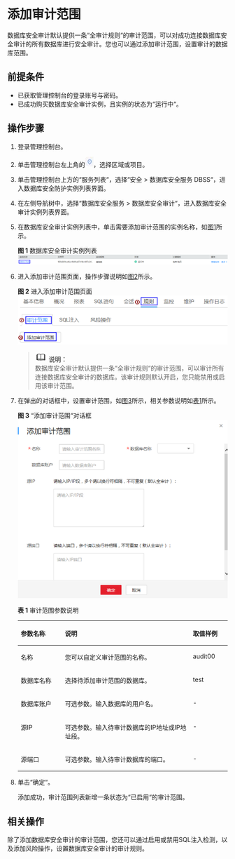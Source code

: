 # 添加审计范围<a name="ZH-CN_TOPIC_0145057225"></a>

数据库安全审计默认提供一条“全审计规则“的审计范围，可以对成功连接数据库安全审计的所有数据库进行安全审计。您也可以通过添加审计范围，设置审计的数据库范围。

## 前提条件<a name="section070891116319"></a>

-   已获取管理控制台的登录账号与密码。
-   已成功购买数据库安全审计实例，且实例的状态为“运行中“。

## 操作步骤<a name="section13224195251412"></a>

1.  登录管理控制台。
2.  单击管理控制台左上角的![](figures/项目.png)，选择区域或项目。
3.  单击管理控制台上方的“服务列表“，选择“安全  \>  数据库安全服务 DBSS“，进入数据库安全防护实例列表界面。
4.  在左侧导航树中，选择“数据库安全服务  \>  数据库安全审计“，进入数据库安全审计实例列表界面。
5.  在数据库安全审计实例列表中，单击需要添加审计范围的实例名称，如[图1](#fig99553501795)所示。

    **图 1**  数据库安全审计实例列表<a name="fig99553501795"></a>  
    ![](figures/数据库安全审计实例列表.png "数据库安全审计实例列表")

6.  进入添加审计范围页面，操作步骤说明如[图2](#fig263412217207)所示。

    **图 2**  进入添加审计范围页面<a name="fig263412217207"></a>  
    ![](figures/进入添加审计范围页面.png "进入添加审计范围页面")

    >![](public_sys-resources/icon-note.gif) **说明：**   
    >数据库安全审计默认提供一条“全审计规则“的审计范围，可以审计所有连接数据库安全审计的数据库。该审计规则默认开启，您只能禁用或启用该审计范围。  

7.  在弹出的对话框中，设置审计范围，如[图3](#fig6101165820247)所示，相关参数说明如[表1](#table4295843716304)所示。

    **图 3** “添加审计范围“对话框<a name="fig6101165820247"></a>  
    ![](figures/添加审计范围对话框.png "添加审计范围对话框")

    **表 1**  审计范围参数说明

    <a name="table4295843716304"></a>
    <table><thead align="left"><tr id="row4338993216304"><th class="cellrowborder" valign="top" width="21.02%" id="mcps1.2.4.1.1"><p id="p2492361616304"><a name="p2492361616304"></a><a name="p2492361616304"></a>参数名称</p>
    </th>
    <th class="cellrowborder" valign="top" width="60.980000000000004%" id="mcps1.2.4.1.2"><p id="p554697916304"><a name="p554697916304"></a><a name="p554697916304"></a>说明</p>
    </th>
    <th class="cellrowborder" valign="top" width="18%" id="mcps1.2.4.1.3"><p id="p4665219216304"><a name="p4665219216304"></a><a name="p4665219216304"></a>取值样例</p>
    </th>
    </tr>
    </thead>
    <tbody><tr id="row8736194992614"><td class="cellrowborder" valign="top" width="21.02%" headers="mcps1.2.4.1.1 "><p id="p27371849182610"><a name="p27371849182610"></a><a name="p27371849182610"></a>名称</p>
    </td>
    <td class="cellrowborder" valign="top" width="60.980000000000004%" headers="mcps1.2.4.1.2 "><p id="p673724912620"><a name="p673724912620"></a><a name="p673724912620"></a>您可以自定义审计范围的名称。</p>
    </td>
    <td class="cellrowborder" valign="top" width="18%" headers="mcps1.2.4.1.3 "><p id="p1373734915267"><a name="p1373734915267"></a><a name="p1373734915267"></a>audit00</p>
    </td>
    </tr>
    <tr id="row3896937416304"><td class="cellrowborder" valign="top" width="21.02%" headers="mcps1.2.4.1.1 "><p id="p240275716304"><a name="p240275716304"></a><a name="p240275716304"></a>数据库名称</p>
    </td>
    <td class="cellrowborder" valign="top" width="60.980000000000004%" headers="mcps1.2.4.1.2 "><p id="p6040559116304"><a name="p6040559116304"></a><a name="p6040559116304"></a>选择待添加审计范围的数据库。</p>
    </td>
    <td class="cellrowborder" valign="top" width="18%" headers="mcps1.2.4.1.3 "><p id="p5366207016304"><a name="p5366207016304"></a><a name="p5366207016304"></a>test</p>
    </td>
    </tr>
    <tr id="row1332204111319"><td class="cellrowborder" valign="top" width="21.02%" headers="mcps1.2.4.1.1 "><p id="p33321041237"><a name="p33321041237"></a><a name="p33321041237"></a>数据库账户</p>
    </td>
    <td class="cellrowborder" valign="top" width="60.980000000000004%" headers="mcps1.2.4.1.2 "><p id="p153321841736"><a name="p153321841736"></a><a name="p153321841736"></a>可选参数。输入数据库的用户名。</p>
    </td>
    <td class="cellrowborder" valign="top" width="18%" headers="mcps1.2.4.1.3 "><p id="p2332154118311"><a name="p2332154118311"></a><a name="p2332154118311"></a>-</p>
    </td>
    </tr>
    <tr id="row0860165713317"><td class="cellrowborder" valign="top" width="21.02%" headers="mcps1.2.4.1.1 "><p id="p12331342414"><a name="p12331342414"></a><a name="p12331342414"></a>源IP</p>
    </td>
    <td class="cellrowborder" valign="top" width="60.980000000000004%" headers="mcps1.2.4.1.2 "><p id="p17861057634"><a name="p17861057634"></a><a name="p17861057634"></a>可选参数。输入待审计数据库的IP地址或IP地址段。</p>
    </td>
    <td class="cellrowborder" valign="top" width="18%" headers="mcps1.2.4.1.3 "><p id="p198613573313"><a name="p198613573313"></a><a name="p198613573313"></a>-</p>
    </td>
    </tr>
    <tr id="row1319658616304"><td class="cellrowborder" valign="top" width="21.02%" headers="mcps1.2.4.1.1 "><p id="p6229055916304"><a name="p6229055916304"></a><a name="p6229055916304"></a>源端口</p>
    </td>
    <td class="cellrowborder" valign="top" width="60.980000000000004%" headers="mcps1.2.4.1.2 "><p id="p1237050416304"><a name="p1237050416304"></a><a name="p1237050416304"></a>可选参数。输入待审计数据库的端口。</p>
    </td>
    <td class="cellrowborder" valign="top" width="18%" headers="mcps1.2.4.1.3 "><p id="p6248676616304"><a name="p6248676616304"></a><a name="p6248676616304"></a>-</p>
    </td>
    </tr>
    </tbody>
    </table>

8.  单击“确定“。

    添加成功，审计范围列表新增一条状态为“已启用“的审计范围。


## 相关操作<a name="section1436832312226"></a>

除了添加数据库安全审计的审计范围，您还可以通过启用或禁用SQL注入检测，以及添加风险操作，设置数据库安全审计的审计规则。

